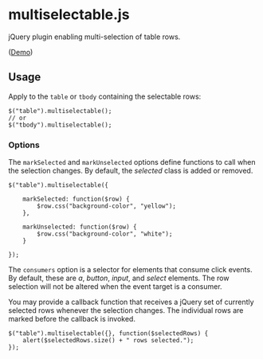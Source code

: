 multiselectable.js
==================

jQuery plugin enabling multi-selection of table rows.

([Demo](https://rawgithub.com/macu/multiselectable.js/master/demo/index.html))

Usage
-----

Apply to the `table` or `tbody` containing the selectable rows:

    $("table").multiselectable();
    // or
    $("tbody").multiselectable();

### Options

The `markSelected` and `markUnselected` options define functions to call when the selection changes. By default, the _selected_ class is added or removed.

    $("table").multiselectable({

        markSelected: function($row) {
            $row.css("background-color", "yellow");
        },

        markUnselected: function($row) {
            $row.css("background-color", "white");
        }

    });

The `consumers` option is a selector for elements that consume click events. By default, these are _a_, _button_, _input_, and _select_ elements. The row selection will not be altered when the event target is a consumer.

You may provide a callback function that receives a jQuery set of currently selected rows whenever the selection changes. The individual rows are marked before the callback is invoked.

    $("table").multiselectable({}, function($selectedRows) {
        alert($selectedRows.size() + " rows selected.");
    });
